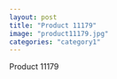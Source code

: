 ```yaml
---
layout: post
title: "Product 11179"
image: "product11179.jpg"
categories: "category1"
---
```

Product 11179
